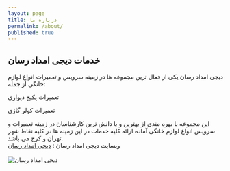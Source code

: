 ```yaml
---
layout: page
title: درباره ما
permalink: /about/
published: true
---
```


## خدمات دیجی امداد رسان
دیجی امداد رسان یکی از فعال ترین مجموعه ها در زمینه سرویس و تعمیرات انواع لوازم خانگی از جمله:


 تعمیرات پکیج دیواری

 تعمیرات کولر گازی

این مجموعه با بهره مندی از بهترین و با دانش ترین کارشناسان در زمینه تعمیرات و سرویس انواع لوازم خانگی آماده ارائه کلیه خدمات در این زمینه ها در کلیه نقاط شهر تهران و کرج می باشد.<br>
وبسایت دیجی امداد رسان : [دیجی امداد رسان](https://dgsos.ir/)
<br>
<br>
![دیجی امداد رسان](https://dgsos.ir/wp-content/uploads/2022/06/%DA%A9%D8%AF-%D8%AE%D8%B7%D8%A7%DB%8C-%D8%AE%D8%B1%D8%A7%D8%A8%DB%8C-%D8%A8%D8%B1%D8%AF-%D9%BE%DA%A9%DB%8C%DA%86-%D8%B4%D8%A7%D9%BE%D9%87-%D9%85%D8%AF%D9%84-%D8%A2%D9%86%D8%A7%D9%84%D9%88%DA%AF.jpg)